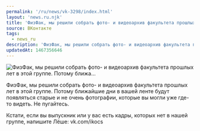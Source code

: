 ```yaml
---
permalink: '/ru/news/vk-3298/index.html'
layout: 'news.ru.njk'
title: 'ФизФак, мы решили собрать фото- и видеоархив факультета прошлых лет в этой группе. Потому ближа'
source: ВКонтакте
tags:
  - news_ru
description: 'ФизФак, мы решили собрать фото- и видеоархив факультета прошлых лет в этой группе. Потому ближа…'
updatedAt: 1467356646
---
```

![ФизФак, мы решили собрать фото- и видеоархив факультета прошлых лет в этой группе. Потому ближа…](https://sun9-10.userapi.com/impf/c636730/v636730484/19b38/jtmmUsGDj4E.jpg?size=1280x854&quality=96&sign=459994e3b23a4623832d8476dc086875&c_uniq_tag=hq7waANQbmpLZ71BoDZivAyjJKqVH8FNKmK8xJUDhvQ&type=album)

ФизФак, мы решили собрать фото- и видеоархив факультета прошлых лет в этой группе. Потому ближайшие дни в вашей ленте будут появляться старые и не очень фотографии, которые вы могли уже где-то видеть. Не пугайтесь.

Кстати, если вы выпускник или у вас есть кадры, которых нет в нашей группе, напишите Лёше: vk.com/ikocs

